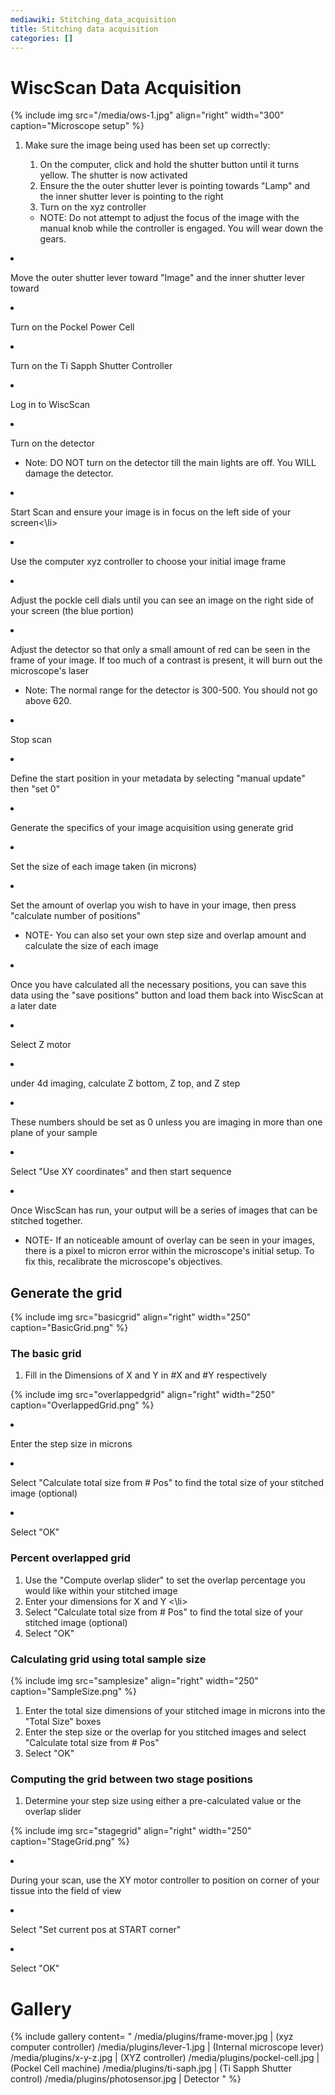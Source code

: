 ```yaml
---
mediawiki: Stitching_data_acquisition
title: Stitching data acquisition
categories: []
---
```


# WiscScan Data Acquisition

{% include img src="/media/ows-1.jpg" align="right" width="300" caption="Microscope setup" %}

1.  Make sure the image being used has been set up correctly:
    1.  On the computer, click and hold the shutter button until it turns yellow. The shutter is now activated
    2.  Ensure the the outer shutter lever is pointing towards "Lamp" and the inner shutter lever is pointing to the right
    3.  Turn on the xyz controller

    -   NOTE: Do not attempt to adjust the focus of the image with the manual knob while the controller is engaged. You will wear down the gears.
        </ol>
2.  Move the outer shutter lever toward "Image" and the inner shutter lever toward
3.  Turn on the Pockel Power Cell
4.  Turn on the Ti Sapph Shutter Controller
5.  Log in to WiscScan
6.  Turn on the detector

-   Note: DO NOT turn on the detector till the main lights are off. You WILL damage the detector.

<li>

Start Scan and ensure your image is in focus on the left side of your screen&lt;\\li&gt;

<li>

Use the computer xyz controller to choose your initial image frame

</li>
<li>

Adjust the pockle cell dials until you can see an image on the right side of your screen (the blue portion)

</li>
<li>

Adjust the detector so that only a small amount of red can be seen in the frame of your image. If too much of a contrast is present, it will burn out the microscope's laser

</li>

-   Note: The normal range for the detector is 300-500. You should not go above 620.

 

<li>

Stop scan

</li>

 

<li>

Define the start position in your metadata by selecting "manual update" then "set 0"

</li>

 

<li>

Generate the specifics of your image acquisition using generate grid

</li>
<li>

Set the size of each image taken (in microns)

</li>
<li>

Set the amount of overlap you wish to have in your image, then press "calculate number of positions"

</li>

-   NOTE- You can also set your own step size and overlap amount and calculate the size of each image

<li>

Once you have calculated all the necessary positions, you can save this data using the "save positions" button and load them back into WiscScan at a later date

</li>
<li>

Select Z motor

</li>
<li>

under 4d imaging, calculate Z bottom, Z top, and Z step

</li>
<li>

These numbers should be set as 0 unless you are imaging in more than one plane of your sample

</li>
<li>

Select "Use XY coordinates" and then start sequence

</li>
<li>

Once WiscScan has run, your output will be a series of images that can be stitched together.

</li>

-   NOTE- If an noticeable amount of overlay can be seen in your images, there is a pixel to micron error within the microscope's initial setup. To fix this, recalibrate the microscope's objectives. 

## Generate the grid

{% include img src="basicgrid" align="right" width="250" caption="BasicGrid.png" %}

### The basic grid

1.  Fill in the Dimensions of X and Y in \#X and \#Y respectively

{% include img src="overlappedgrid" align="right" width="250" caption="OverlappedGrid.png" %}

<li>

Enter the step size in microns

</li>
<li>

Select "Calculate total size from \# Pos" to find the total size of your stitched image (optional)

</li>
<li>

Select "OK"

</li>
</ol>

### Percent overlapped grid

1.  Use the "Compute overlap slider" to set the overlap percentage you would like within your stitched image
2.  Enter your dimensions for X and Y &lt;\\li&gt;
3.  Select "Calculate total size from \# Pos" to find the total size of your stitched image (optional)
4.  Select "OK"

### Calculating grid using total sample size

{% include img src="samplesize" align="right" width="250" caption="SampleSize.png" %}

1.  Enter the total size dimensions of your stitched image in microns into the "Total Size" boxes
2.  Enter the step size or the overlap for you stitched images and select "Calculate total size from \# Pos"
3.  Select "OK"

### Computing the grid between two stage positions

1.  Determine your step size using either a pre-calculated value or the overlap slider

{% include img src="stagegrid" align="right" width="250" caption="StageGrid.png" %}

<li>

During your scan, use the XY motor controller to position on corner of your tissue into the field of view

</li>
<li>

Select "Set current pos at START corner"

</li>
<li>

Select "OK"

</li>
</ol>

# Gallery

{% include gallery content=
"
/media/plugins/frame-mover.jpg | (xyz computer controller)
/media/plugins/lever-1.jpg     | (Internal microscope lever)
/media/plugins/x-y-z.jpg       | (XYZ controller)
/media/plugins/pockel-cell.jpg | (Pockel Cell machine)
/media/plugins/ti-saph.jpg     | (Ti Sapph Shutter control)
/media/plugins/photosensor.jpg | Detector 
"
%}
